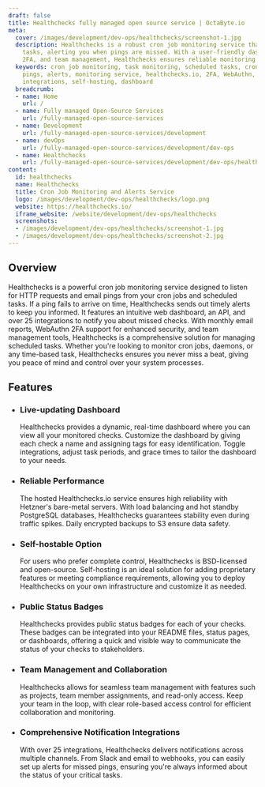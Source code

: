 ```yaml
---
draft: false
title: Healthchecks fully managed open source service | OctaByte.io
meta:
  cover: /images/development/dev-ops/healthchecks/screenshot-1.jpg
  description: Healthchecks is a robust cron job monitoring service that tracks scheduled
    tasks, alerting you when pings are missed. With a user-friendly dashboard, integrations,
    2FA, and team management, Healthchecks ensures reliable monitoring of your tasks.
  keywords: cron job monitoring, task monitoring, scheduled tasks, cron jobs, missed
    pings, alerts, monitoring service, healthchecks.io, 2FA, WebAuthn, team management,
    integrations, self-hosting, dashboard
  breadcrumb:
  - name: Home
    url: /
  - name: Fully managed Open-Source Services
    url: /fully-managed-open-source-services
  - name: Development
    url: /fully-managed-open-source-services/development
  - name: devOps
    url: /fully-managed-open-source-services/development/dev-ops
  - name: Healthchecks
    url: /fully-managed-open-source-services/development/dev-ops/healthchecks
content:
  id: healthchecks
  name: Healthchecks
  title: Cron Job Monitoring and Alerts Service
  logo: /images/development/dev-ops/healthchecks/logo.png
  website: https://healthchecks.io/
  iframe_website: /website/development/dev-ops/healthchecks
  screenshots:
  - /images/development/dev-ops/healthchecks/screenshot-1.jpg
  - /images/development/dev-ops/healthchecks/screenshot-2.jpg
---
```


## Overview

Healthchecks is a powerful cron job monitoring service designed to listen for HTTP requests and email pings from your cron jobs and scheduled tasks. If a ping fails to arrive on time, Healthchecks sends out timely alerts to keep you informed. It features an intuitive web dashboard, an API, and over 25 integrations to notify you about missed checks. With monthly email reports, WebAuthn 2FA support for enhanced security, and team management tools, Healthchecks is a comprehensive solution for managing scheduled tasks. Whether you're looking to monitor cron jobs, daemons, or any time-based task, Healthchecks ensures you never miss a beat, giving you peace of mind and control over your system processes.

## Features

- ### Live-updating Dashboard

  Healthchecks provides a dynamic, real-time dashboard where you can view all your monitored checks. Customize the dashboard by giving each check a name and assigning tags for easy identification. Toggle integrations, adjust task periods, and grace times to tailor the dashboard to your needs.

- ### Reliable Performance

  The hosted Healthchecks.io service ensures high reliability with Hetzner's bare-metal servers. With load balancing and hot standby PostgreSQL databases, Healthchecks guarantees stability even during traffic spikes. Daily encrypted backups to S3 ensure data safety.

- ### Self-hostable Option

  For users who prefer complete control, Healthchecks is BSD-licensed and open-source. Self-hosting is an ideal solution for adding proprietary features or meeting compliance requirements, allowing you to deploy Healthchecks on your own infrastructure and customize it as needed.

- ### Public Status Badges

  Healthchecks provides public status badges for each of your checks. These badges can be integrated into your README files, status pages, or dashboards, offering a quick and visible way to communicate the status of your checks to stakeholders.

- ### Team Management and Collaboration

  Healthchecks allows for seamless team management with features such as projects, team member assignments, and read-only access. Keep your team in the loop, with clear role-based access control for efficient collaboration and monitoring.

- ### Comprehensive Notification Integrations

  With over 25 integrations, Healthchecks delivers notifications across multiple channels. From Slack and email to webhooks, you can easily set up alerts for missed pings, ensuring you're always informed about the status of your critical tasks.